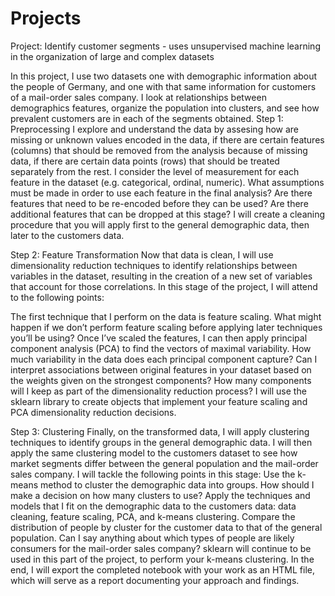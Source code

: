 # Projects
Project: Identify customer segments - uses unsupervised machine learning in the organization of large and complex datasets

In this project, I use two datasets one with demographic information about the people of Germany, and one with that same information for customers of a mail-order sales company. I look at relationships between demographics features, organize the population into clusters, and see how prevalent customers are in each of the segments obtained.
Step 1: Preprocessing I explore and understand the data by assesing how are missing or unknown values encoded in the data, if there are certain features (columns) that should be removed from the analysis because of missing data, if there are certain data points (rows) that should be treated separately from the rest. I consider the level of measurement for each feature in the dataset (e.g. categorical, ordinal, numeric). What assumptions must be made in order to use each feature in the final analysis? Are there features that need to be re-encoded before they can be used? Are there additional features that can be dropped at this stage? I will create a cleaning procedure that you will apply first to the general demographic data, then later to the customers data.

Step 2: Feature Transformation Now that data is clean, I will use dimensionality reduction techniques to identify relationships between variables in the dataset, resulting in the creation of a new set of variables that account for those correlations. In this stage of the project, I will attend to the following points:

The first technique that I perform on the data is feature scaling. What might happen if we don’t perform feature scaling before applying later techniques you’ll be using? Once I’ve scaled the features, I can then apply principal component analysis (PCA) to find the vectors of maximal variability. How much variability in the data does each principal component capture? Can I interpret associations between original features in your dataset based on the weights given on the strongest components? How many components will I keep as part of the dimensionality reduction process? I will use the sklearn library to create objects that implement your feature scaling and PCA dimensionality reduction decisions.

Step 3: Clustering Finally, on the transformed data, I will apply clustering techniques to identify groups in the general demographic data. I will then apply the same clustering model to the customers dataset to see how market segments differ between the general population and the mail-order sales company. I will tackle the following points in this stage: Use the k-means method to cluster the demographic data into groups. How should I make a decision on how many clusters to use? Apply the techniques and models that I fit on the demographic data to the customers data: data cleaning, feature scaling, PCA, and k-means clustering. Compare the distribution of people by cluster for the customer data to that of the general population. Can I say anything about which types of people are likely consumers for the mail-order sales company? sklearn will continue to be used in this part of the project, to perform your k-means clustering. In the end, I will export the completed notebook with your work as an HTML file, which will serve as a report documenting your approach and findings.
